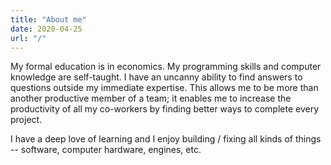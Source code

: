 ```yaml
---
title: "About me"
date: 2020-04-25
url: "/"
---
```


My formal education is in economics. My programming skills and computer knowledge are self-taught. I have an uncanny ability to find answers to questions outside my immediate expertise. This allows me to be more than another productive member of a team; it enables me to increase the productivity of all my co-workers by finding better ways to complete every project.

I have a deep love of learning and I enjoy building / fixing all kinds of things -- software, computer hardware, engines, etc.
